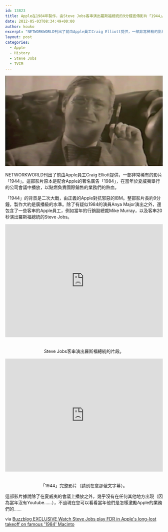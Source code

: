 ```yaml
---
id: 13823
title: Apple在1984年製作，由Steve Jobs客串演出羅斯福總統的9分鐘宣傳影片「1944」。
date: 2012-05-03T08:34:49+00:00
author: kouko
excerpt: "NETWORKWORLD刊出了前由Apple員工Craig Elliott提供，一部非常稀有的影片「1944」。這部影片原本是配合Apple的著名廣告「1984」，在當年於夏威夷舉行的公司會議中播放，以點燃負責國際銷售的業務們的熱血。"
layout: post
categories:
  - Apple
  - History
  - Steve Jobs
  - TVCM
---
```

<img alt="Steve Jobs 1944 FDR 1984" border="0" src="/img/2012-05-03-steve-jobs-play-fdr-for-1984-macintosh-tv-commercial-take-off-1944/Steve-Jobs-1944-FDR-1984.png" title="Steve Jobs 1944 FDR 1984.png" width="" />

NETWORKWORLD刊出了前由Apple員工Craig Elliott提供，一部非常稀有的影片「1944」。這部影片原本是配合Apple的著名廣告「1984」，在當年於夏威夷舉行的公司會議中播放，以點燃負責國際銷售的業務們的熱血。


「1944」的背景是二次大戰，由正義的Apple對抗邪惡的IBM。整部影片長約9分鐘，製作大約是廣播級的水準。除了有疑似1984的演員Anya Major演出之外，還包含了一些客串的Apple員工，例如當年的行銷副總裁Mike Murray，以及客串20秒演出羅斯福總統的Steve Jobs。

<iframe width="100%" height="360" src="https://www.youtube.com/embed/exbGMsSre0g" frameborder="0" allowfullscreen></iframe>
<p style="text-align: center;">
  <br /> Steve Jobs客串演出羅斯福總統的片段。
</p>

<iframe width="100%" height="360" src="https://www.youtube.com/embed/PM6tAxGUz_s" frameborder="0" allowfullscreen></iframe>
<p style="text-align: center;">
  <br /> 「1944」完整影片（請別在意那俄文字幕）。
</p>

這部影片據說除了在夏威夷的會議上播放之外，幾乎沒有在任何其他地方出現（因為當年沒有Youtube&hellip;&hellip;），不過現在您可以看看當年他們是怎樣激勵Apple的業務們的&hellip;&hellip;

via&nbsp;[Buzzblog EXCLUSIVE Watch Steve Jobs play FDR in Apple's long-lost takeoff on famous '1984' Macinto](http://www.networkworld.com/community/blog/watch-steve-jobs-play-fdr-apples-long-lost-takeoff-1984-mac-ad?page=0%2C0)
